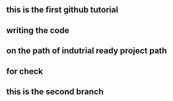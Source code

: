 ## this is the first github tutorial
## writing the code
## on the path of indutrial ready project path
## for check
## this is the second branch

